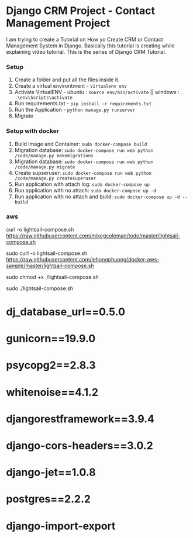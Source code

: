 # Django CRM Project - Contact Management Project 

I am trying to create a Tutorial on How yo Create CRM or Contact Management System in Django. Basically this tutorial is creating while explaining video tutorial. This is the series of Django CRM Tutorial.

### Setup
1. Create a folder and put all the files inside it.
2. Create a virtual environtment - `virtualenv env`
3. Activate VirtualENV - ubuntu : `source env/bin/activate` || windows : `. .\env\Scripts\activate`
4. Run requirements.txt - `pip install -r requirements.txt`
5. Run the Application - `python manage.py runserver`
6. Migrate



### Setup with docker
1. Build Image and Container: `sudo docker-compose build`
2. Migration database: `sudo docker-compose run web python /code/manage.py makemigrations`
2. Migration database: `sudo docker-compose run web python /code/manage.py migrate`
3. Create supseruser: `sudo docker-compose run web python /code/manage.py createsuperuser`
4. Run application with attach log: `sudo docker-compose up`
5. Run application with no attach: `sudo docker-compose up -d`
6. Run application with no attach and build: `sudo docker-compose up -d --build`


### aws
curl -o lightsail-compose.sh https://raw.githubusercontent.com/mikegcoleman/todo/master/lightsail-compose.sh

sudo curl -o lightsail-compose.sh https://raw.githubusercontent.com/lehongphuong/docker-aws-sample/master/lightsail-compose.sh

sudo chmod +x ./lightsail-compose.sh

sudo ./lightsail-compose.sh


# dj_database_url==0.5.0    
# gunicorn==19.9.0
# psycopg2==2.8.3 
# whitenoise==4.1.2
# djangorestframework==3.9.4
# django-cors-headers==3.0.2
# django-jet==1.0.8
# postgres==2.2.2
# django-import-export